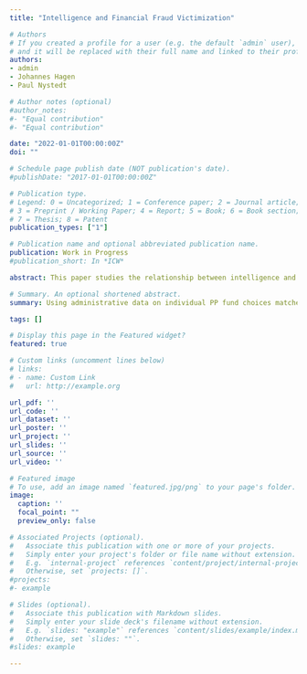 ```yaml
---
title: "Intelligence and Financial Fraud Victimization"

# Authors
# If you created a profile for a user (e.g. the default `admin` user), write the username (folder name) here
# and it will be replaced with their full name and linked to their profile.
authors:
- admin
- Johannes Hagen
- Paul Nystedt

# Author notes (optional)
#author_notes:
#- "Equal contribution"
#- "Equal contribution"

date: "2022-01-01T00:00:00Z"
doi: ""

# Schedule page publish date (NOT publication's date).
#publishDate: "2017-01-01T00:00:00Z"

# Publication type.
# Legend: 0 = Uncategorized; 1 = Conference paper; 2 = Journal article;
# 3 = Preprint / Working Paper; 4 = Report; 5 = Book; 6 = Book section;
# 7 = Thesis; 8 = Patent
publication_types: ["1"]

# Publication name and optional abbreviated publication name.
publication: Work in Progress
#publication_short: In *ICW*

abstract: This paper studies the relationship between intelligence and fraud victimization in the context of the Swedish Premium Pension (PP). The PP is a mandatory component of the Swedish public pension system that allows savers to choose from a veritable smorgasbord of several hundred funds managed by private pension fund companies. Six fund companies, which together had attracted 380,000 PP savers, were found to be not acting in their clients best interest and were thrown out of the system starting in 2016. Three of these companies and their managers were subject to criminal investigations, resulting in long prison sentences for bribery and fraud. Investors in these funds lost substantial amounts of money. Using administrative data on individual PP fund choices matched with military enlistment intelligence test scores, we find that intelligence is strongly, negatively and almost linearly associated with investing in any of these companies. Intelligence is also strongly positively associated with the probability of divesting from these firms after, but not before, the fraud has been publicly revealed. Thus, intelligence protects against being financially victimized and it is people of low intelligence that suffer the most, which will translate into widening socioeconomic gaps in retirement along lines of intelligence.

# Summary. An optional shortened abstract.
summary: Using administrative data on individual PP fund choices matched with military enlistment intelligence test scores, we find that intelligence is strongly, negatively and almost linearly associated with investing in any of these companies. Intelligence is also strongly positively associated with the probability of divesting from these firms after, but not before, the fraud has been publicly revealed. Thus, intelligence protects against being financially victimized and it is people of low intelligence that suffer the most, which will translate into widening socioeconomic gaps in retirement along lines of intelligence.

tags: []

# Display this page in the Featured widget?
featured: true

# Custom links (uncomment lines below)
# links:
# - name: Custom Link
#   url: http://example.org

url_pdf: ''
url_code: ''
url_dataset: ''
url_poster: ''
url_project: ''
url_slides: ''
url_source: ''
url_video: ''

# Featured image
# To use, add an image named `featured.jpg/png` to your page's folder.
image:
  caption: ''
  focal_point: ""
  preview_only: false

# Associated Projects (optional).
#   Associate this publication with one or more of your projects.
#   Simply enter your project's folder or file name without extension.
#   E.g. `internal-project` references `content/project/internal-project/index.md`.
#   Otherwise, set `projects: []`.
#projects:
#- example

# Slides (optional).
#   Associate this publication with Markdown slides.
#   Simply enter your slide deck's filename without extension.
#   E.g. `slides: "example"` references `content/slides/example/index.md`.
#   Otherwise, set `slides: ""`.
#slides: example

---
```

